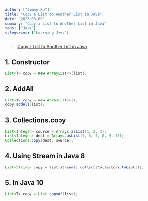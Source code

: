 ```yaml
---
author: ["Jimmy Xu"]
title: "Copy a List to Another List in Java"
date: "2023-08-09"
summary: "Copy a List to Another List in Java"
tags: ["Java"]
categories: ["Learning Java"]
---
```


> [Copy a List to Another List in Java](https://www.baeldung.com/java-copy-list-to-another)

## 1. Constructor

```java
List<T> copy = new ArrayList<>(list);
```

## 2. AddAll

```java
List<T> copy = new ArrayList<>();
copy.addAll(list);
```

## 3. Collections.copy

```java
List<Integer> source = Arrays.asList(1, 2, 3);
List<Integer> dest = Arrays.asList(5, 6, 7, 8, 9, 10);
Collections.copy(dest, source);
```

## 4. Using Stream in Java 8

```java
List<String> copy = list.stream().collect(Collectors.toList());
```

## 5. In Java 10

```java
List<T> copy = List.copyOf(list);
```
